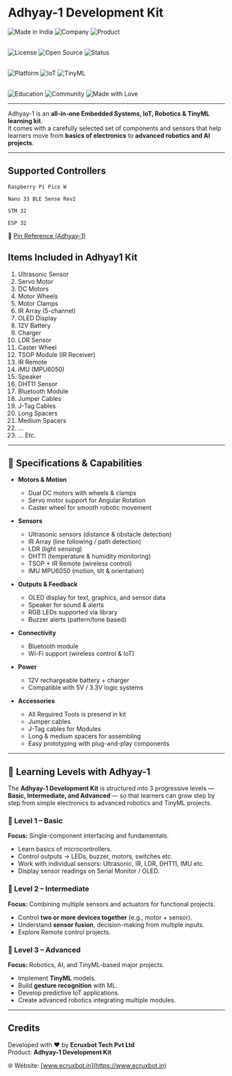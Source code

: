 # Adhyay-1 Development Kit 

![Made in India](https://img.shields.io/badge/Made%20in-India-orange?style=for-the-badge&logo=india) 
![Company](https://img.shields.io/badge/Ecruxbot-Tech%20Pvt%20Ltd-red?style=for-the-badge&logo=github) 
![Product](https://img.shields.io/badge/Product-Adhyay--1-blue?style=for-the-badge&logo=robotframework)  
<br>

![License](https://img.shields.io/badge/License-Apache%202.0%20%7C%20CC--BY%204.0-green?style=for-the-badge) 
![Open Source](https://img.shields.io/badge/Open--Source-Yes-brightgreen?style=for-the-badge&logo=opensourceinitiative) 
![Status](https://img.shields.io/badge/Status-Active%20Development-brightgreen?style=for-the-badge)  
<br>

![Platform](https://img.shields.io/badge/Platform-Pico%20W%20%7C%20ESP32%20%7C%20Arduino%20%7C%20STM32-blue?style=for-the-badge&logo=raspberrypi) 
![IoT](https://img.shields.io/badge/Supports-IoT-purple?style=for-the-badge&logo=cloud) 
![TinyML](https://img.shields.io/badge/Supports-TinyML-yellow?style=for-the-badge&logo=tensorflow)  
<br>

![Education](https://img.shields.io/badge/Focus-Education%20%26%20Projects-ff69b4?style=for-the-badge&logo=bookstack) 
![Community](https://img.shields.io/badge/Community-Students%20%7C%20Makers%20%7C%20Educators-lightblue?style=for-the-badge&logo=people) 
![Made with Love](https://img.shields.io/badge/Made%20with-%E2%9D%A4-red?style=for-the-badge)  

---

Adhyay-1 is an **all-in-one Embedded Systems, IoT, Robotics & TinyML learning kit**.  
It comes with a carefully selected set of components and sensors that help learners move from **basics of electronics** to **advanced robotics and AI projects**.  

---

## Supported Controllers
```
Raspberry Pi Pico W

```
```
Nano 33 BLE Sense Rev2
```
```
STM 32

```
```
ESP 32

```



📑 [Pin Reference (Adhyay-1)](Documents/Pin_Reference_Adhyay1.pdf)


##  Items Included in Adhyay1 Kit  

1. Ultrasonic Sensor  
2. Servo Motor  
3. DC Motors  
4. Motor Wheels  
5. Motor Clamps  
6. IR Array (5-channel)  
7. OLED Display  
8. 12V Battery  
9. Charger  
10. LDR Sensor  
11. Caster Wheel  
12. TSOP Module (IR Receiver)  
13. IR Remote  
14. IMU (MPU6050)  
15. Speaker  
16. DHT11 Sensor  
17. Bluetooth Module  
18. Jumper Cables 
19. J-Tag Cables  
20. Long Spacers  
21. Medium Spacers
22. ...
23. ...
Etc.

---

## 🔧 Specifications & Capabilities  

- **Motors & Motion**  
  - Dual DC motors with wheels & clamps  
  - Servo motor support for Angular Rotation  
  - Caster wheel for smooth robotic movement  

- **Sensors**  
  - Ultrasonic sensors (distance & obstacle detection)  
  - IR Array (line following / path detection)  
  - LDR (light sensing)  
  - DHT11 (temperature & humidity monitoring)  
  - TSOP + IR Remote (wireless control)  
  - IMU MPU6050 (motion, tilt & orientation)  

- **Outputs & Feedback**  
  - OLED display for text, graphics, and sensor data  
  - Speaker for sound & alerts  
  - RGB LEDs supported via library  
  - Buzzer alerts (pattern/tone based)  

- **Connectivity**  
  - Bluetooth module 
  - Wi-Fi support (wireless control & IoT)  

- **Power**  
  - 12V rechargeable battery + charger  
  - Compatible with 5V / 3.3V logic systems  

- **Accessories**  
  - All Required Tools is presend in kit
  - Jumper cables 
  - J-Tag cables for Modules
  - Long & medium spacers for assembling  
  - Easy prototyping with plug-and-play components  

---

## 📘 Learning Levels with Adhyay-1  

The **Adhyay-1 Development Kit** is structured into 3 progressive levels — **Basic, Intermediate, and Advanced** — so that learners can grow step by step from simple electronics to advanced robotics and TinyML projects.  


### 🔹 Level 1 – Basic  
**Focus:** Single-component interfacing and fundamentals.  

- Learn basics of microcontrollers.
- Control outputs → LEDs, buzzer, motors, switches etc.  
- Work with individual sensors: Ultrasonic, IR, LDR, DHT11, IMU etc.  
- Display sensor readings on Serial Monitor / OLED.  


### 🔹 Level 2 – Intermediate  
**Focus:** Combining multiple sensors and actuators for functional projects.  

- Control **two or more devices together** (e.g., motor + sensor).  
- Understand **sensor fusion**, decision-making from multiple inputs.  
- Explore Remote control projects.  


### 🔹 Level 3 – Advanced  
**Focus:** Robotics, AI, and TinyML-based major projects.  

- Implement **TinyML** models.  
- Build **gesture recognition** with ML.  
- Develop predictive IoT applications.  
- Create advanced robotics integrating multiple modules.  

---




##  Credits  

Developed with ❤️ by **Ecruxbot Tech Pvt Ltd**  
Product: **Adhyay-1 Development Kit**  

🌐 Website: [www.ecruxbot.in](https://www.ecruxbot.in)  
